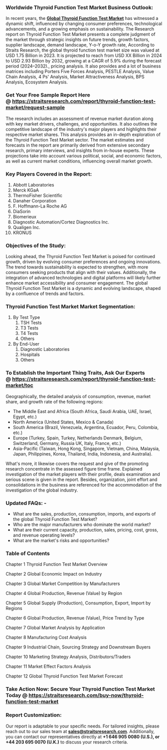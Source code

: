 <h3>Worldwide Thyroid Function Test Market Business Outlook:</h3>
<p>In recent years, the <strong><a href=https://straitsresearch.com/report/thyroid-function-test-market>Global Thyroid Function Test Market</a></strong> has witnessed a dynamic shift, influenced by changing consumer preferences, technological advancements, and a growing emphasis on sustainability. The Research report on Thyroid Function Test Market presents a complete judgment of the market through strategic insights on future trends, growth factors, supplier landscape, demand landscape, Y-o-Y growth rate, According to Straits Research, the global thyroid function test market size was valued at USD 1.75 Billion in 2023. It is projected to reach from USD XX Billion in 2024 to USD 2.93 Billion by 2032, growing at a CAGR of 5.9% during the forecast period (2024–2032)., pricing analysis. It also provides and a lot of business matrices including Porters Five Forces Analysis, PESTLE Analysis, Value Chain Analysis, 4 Ps' Analysis, Market Attractiveness Analysis, BPS Analysis, Ecosystem Analysis.</p>
<h3>Get Your Free Sample Report Here @&nbsp;<a href=https://straitsresearch.com/report/thyroid-function-test-market/request-sample>https://straitsresearch.com/report/thyroid-function-test-market/request-sample</a></h3>
<p>The research includes an assessment of revenue market duration along with key market drivers, challenges, and opportunities. It also outlines the competitive landscape of the industry's major players and highlights their respective market shares. This analysis provides an in-depth exploration of the Thyroid Function Test Market sector. The market estimates and forecasts in the report are primarily derived from extensive secondary research, primary interviews, and insights from in-house experts. These projections take into account various political, social, and economic factors, as well as current market conditions, influencing overall market growth.</p>
<h3>Key Players Covered in the Report:</h3>
<p><ol>
<li>Abbott Laboratories</li>
<li>Merck KGaA</li>
<li>ThermoFisher Scientific</li>
<li>Danaher Corporation</li>
<li>F. Hoffmann-La Roche AG</li>
<li>DiaSorin</li>
<li>Biomerieux</li>
<li>Diagnostic Automation/Cortez Diagnostics Inc.</li>
<li>Qualigen Inc.</li>
<li>KRONUS</li>
</ol></p>
<h3>Objectives of the Study<strong>:</strong></h3>
<p>Looking ahead, the Thyroid Function Test Market is poised for continued growth, driven by evolving consumer preferences and ongoing innovations. The trend towards sustainability is expected to strengthen, with more consumers seeking products that align with their values. Additionally, the integration of advanced technologies and digital platforms will likely further enhance market accessibility and consumer engagement. The global Thyroid Function Test Market is a dynamic and evolving landscape, shaped by a confluence of trends and factors.</p>
<h3>Thyroid Function Test Market Market Segmentation:</h3>
<p><ol>
<li>By Test Type
<ol>
<li>TSH Tests</li>
<li>T3 Tests</li>
<li>T4 Tests</li>
<li>Others</li>
</ol>
</li>
<li>By End-User
<ol>
<li>Diagnostic Laboratories</li>
<li>Hospitals</li>
<li>Others</li>
</ol>
</li>
</ol></p>
<h3>To Establish the Important Thing Traits, Ask Our Experts @&nbsp;<strong><a href=https://straitsresearch.com/report/thyroid-function-test-market/toc>https://straitsresearch.com/report/thyroid-function-test-market/toc</a></strong></h3>
<p>Geographically, the detailed analysis of consumption, revenue, market share, and growth rate of the following regions:</p>
<ul>
<li>The Middle East and Africa (South Africa, Saudi Arabia, UAE, Israel, Egypt, etc.)</li>
<li>North America (United States, Mexico &amp; Canada)</li>
<li>South America (Brazil, Venezuela, Argentina, Ecuador, Peru, Colombia, etc.)</li>
<li>Europe (Turkey, Spain, Turkey, Netherlands Denmark, Belgium, Switzerland, Germany, Russia UK, Italy, France, etc.)</li>
<li>Asia-Pacific (Taiwan, Hong Kong, Singapore, Vietnam, China, Malaysia, Japan, Philippines, Korea, Thailand, India, Indonesia, and Australia).</li>
</ul>
<p>What's more, it likewise covers the request and give of the promoting research concentrate in the assessed figure time frame. Explained investigation of the market players with their profile, deals examination and serious scene is given in the report. Besides, organization, joint effort and consolidations in the business are referenced for the accommodation of the investigation of the global industry.</p>
<h3>Updated FAQs: -</h3>
<ul>
<li>What are the sales, production, consumption, imports, and exports of the global Thyroid Function Test Market?</li>
<li>Who are the major manufacturers who dominate the world market?</li>
<li>What are their current capacity, production, sales, pricing, cost, gross, and revenue operating levels?</li>
<li>What are the market's risks and opportunities?</li>
</ul>
<h3>Table of Contents</h3>
<p>Chapter 1 Thyroid Function Test Market Overview</p>
<p>Chapter 2 Global Economic Impact on Industry</p>
<p>Chapter 3 Global Market Competition by Manufacturers</p>
<p>Chapter 4 Global Production, Revenue (Value) by Region</p>
<p>Chapter 5 Global Supply (Production), Consumption, Export, Import by Regions</p>
<p>Chapter 6 Global Production, Revenue (Value), Price Trend by Type</p>
<p>Chapter 7 Global Market Analysis by Application</p>
<p>Chapter 8 Manufacturing Cost Analysis</p>
<p>Chapter 9 Industrial Chain, Sourcing Strategy and Downstream Buyers</p>
<p>Chapter 10 Marketing Strategy Analysis, Distributors/Traders</p>
<p>Chapter 11 Market Effect Factors Analysis</p>
<p>Chapter 12 Global Thyroid Function Test Market Forecast</p>
<h3>Take Action Now: Secure Your Thyroid Function Test Market Today @&nbsp;<strong><a href=https://straitsresearch.com/buy-now/thyroid-function-test-market>https://straitsresearch.com/buy-now/thyroid-function-test-market</a></strong></h3>
<h3>Report Customization:</h3>
<p>Our report is adaptable to your specific needs. For tailored insights, please reach out to our sales team at <strong><a href=mailto:sales@straitsresearch.com>sales@straitsresearch.com</a></strong>. Additionally, you can contact our representatives directly at <strong>+1 646 905 0080 (U.S.), or +44 203 695 0070 (U.K.)</strong> to discuss your research criteria.</p>
